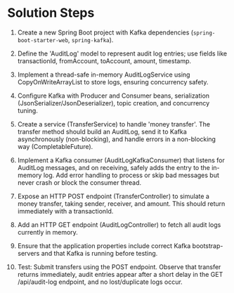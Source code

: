 # Solution Steps

1. Create a new Spring Boot project with Kafka dependencies (`spring-boot-starter-web`, `spring-kafka`).

2. Define the 'AuditLog' model to represent audit log entries; use fields like transactionId, fromAccount, toAccount, amount, timestamp.

3. Implement a thread-safe in-memory AuditLogService using CopyOnWriteArrayList to store logs, ensuring concurrency safety.

4. Configure Kafka with Producer and Consumer beans, serialization (JsonSerializer/JsonDeserializer), topic creation, and concurrency tuning.

5. Create a service (TransferService) to handle 'money transfer'. The transfer method should build an AuditLog, send it to Kafka asynchronously (non-blocking), and handle errors in a non-blocking way (CompletableFuture).

6. Implement a Kafka consumer (AuditLogKafkaConsumer) that listens for AuditLog messages, and on receiving, safely adds the entry to the in-memory log. Add error handling to process or skip bad messages but never crash or block the consumer thread.

7. Expose an HTTP POST endpoint (TransferController) to simulate a money transfer, taking sender, receiver, and amount. This should return immediately with a transactionId.

8. Add an HTTP GET endpoint (AuditLogController) to fetch all audit logs currently in memory.

9. Ensure that the application properties include correct Kafka bootstrap-servers and that Kafka is running before testing.

10. Test: Submit transfers using the POST endpoint. Observe that transfer returns immediately, audit entries appear after a short delay in the GET /api/audit-log endpoint, and no lost/duplicate logs occur.

